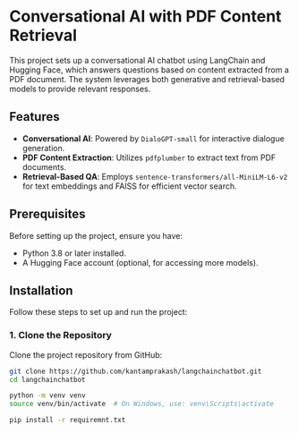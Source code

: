 # Conversational AI with PDF Content Retrieval

This project sets up a conversational AI chatbot using LangChain and Hugging Face, which answers questions based on content extracted from a PDF document. The system leverages both generative and retrieval-based models to provide relevant responses.

## Features

- **Conversational AI**: Powered by `DialoGPT-small` for interactive dialogue generation.
- **PDF Content Extraction**: Utilizes `pdfplumber` to extract text from PDF documents.
- **Retrieval-Based QA**: Employs `sentence-transformers/all-MiniLM-L6-v2` for text embeddings and FAISS for efficient vector search.

## Prerequisites

Before setting up the project, ensure you have:

- Python 3.8 or later installed.
- A Hugging Face account (optional, for accessing more models).

## Installation

Follow these steps to set up and run the project:

### 1. Clone the Repository

Clone the project repository from GitHub:

```bash
git clone https://github.com/kantamprakash/langchainchatbot.git
cd langchainchatbot

python -m venv venv
source venv/bin/activate  # On Windows, use: venv\Scripts\activate

pip install -r requiremnt.txt

